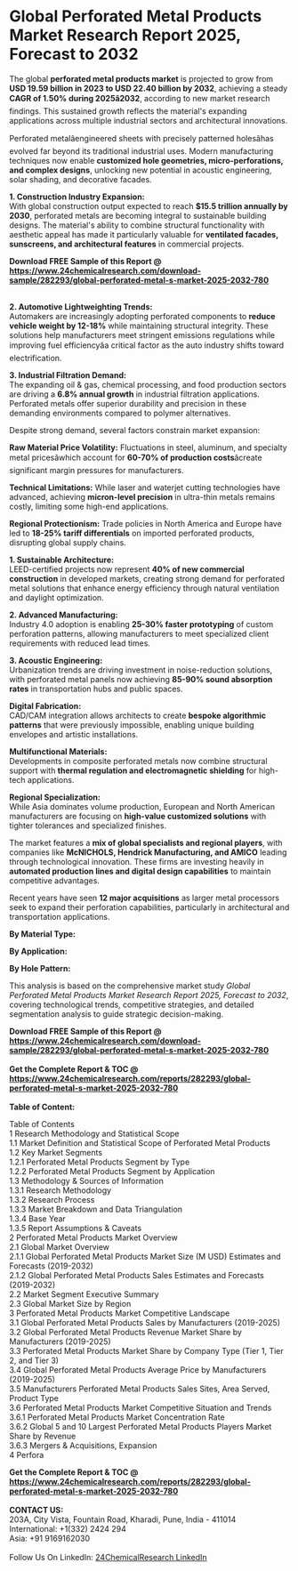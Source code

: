 <h1>Global Perforated Metal Products Market Research Report 2025, Forecast to 2032</h1><p>The global <strong>perforated metal products market</strong> is projected to grow from <strong>USD 19.59 billion in 2023 to USD 22.40 billion by 2032</strong>, achieving a steady <strong>CAGR of 1.50% during 2025â2032</strong>, according to new market research findings. This sustained growth reflects the material's expanding applications across multiple industrial sectors and architectural innovations.</p><p>Perforated metalâengineered sheets with precisely patterned holesâhas evolved far beyond its traditional industrial uses. Modern manufacturing techniques now enable <strong>customized hole geometries, micro-perforations, and complex designs</strong>, unlocking new potential in acoustic engineering, solar shading, and decorative facades.</p><p><strong>1. Construction Industry Expansion:</strong><br>
With global construction output expected to reach <strong>$15.5 trillion annually by 2030</strong>, perforated metals are becoming integral to sustainable building designs. The material's ability to combine structural functionality with aesthetic appeal has made it particularly valuable for <strong>ventilated facades, sunscreens, and architectural features</strong> in commercial projects.</p><div><b>Download FREE Sample of this Report @ 
            <a href="https://www.24chemicalresearch.com/download-sample/282293/global-perforated-metal-s-market-2025-2032-780">
            https://www.24chemicalresearch.com/download-sample/282293/global-perforated-metal-s-market-2025-2032-780</a></b></div><br><p><strong>2. Automotive Lightweighting Trends:</strong><br>
Automakers are increasingly adopting perforated components to <strong>reduce vehicle weight by 12-18%</strong> while maintaining structural integrity. These solutions help manufacturers meet stringent emissions regulations while improving fuel efficiencyâa critical factor as the auto industry shifts toward electrification.</p><p><strong>3. Industrial Filtration Demand:</strong><br>
The expanding oil &amp; gas, chemical processing, and food production sectors are driving a <strong>6.8% annual growth</strong> in industrial filtration applications. Perforated metals offer superior durability and precision in these demanding environments compared to polymer alternatives.</p><p>Despite strong demand, several factors constrain market expansion:</p><p><strong>Raw Material Price Volatility:</strong> Fluctuations in steel, aluminum, and specialty metal pricesâwhich account for <strong>60-70% of production costs</strong>âcreate significant margin pressures for manufacturers.</p><p><strong>Technical Limitations:</strong> While laser and waterjet cutting technologies have advanced, achieving <strong>micron-level precision</strong> in ultra-thin metals remains costly, limiting some high-end applications.</p><p><strong>Regional Protectionism:</strong> Trade policies in North America and Europe have led to <strong>18-25% tariff differentials</strong> on imported perforated products, disrupting global supply chains.</p><p><strong>1. Sustainable Architecture:</strong><br>
LEED-certified projects now represent <strong>40% of new commercial construction</strong> in developed markets, creating strong demand for perforated metal solutions that enhance energy efficiency through natural ventilation and daylight optimization.</p><p><strong>2. Advanced Manufacturing:</strong><br>
Industry 4.0 adoption is enabling <strong>25-30% faster prototyping</strong> of custom perforation patterns, allowing manufacturers to meet specialized client requirements with reduced lead times.</p><p><strong>3. Acoustic Engineering:</strong><br>
Urbanization trends are driving investment in noise-reduction solutions, with perforated metal panels now achieving <strong>85-90% sound absorption rates</strong> in transportation hubs and public spaces.</p><p><strong>Digital Fabrication:</strong><br>
	CAD/CAM integration allows architects to create <strong>bespoke algorithmic patterns</strong> that were previously impossible, enabling unique building envelopes and artistic installations.</p><p><strong>Multifunctional Materials:</strong><br>
	Developments in composite perforated metals now combine structural support with <strong>thermal regulation and electromagnetic shielding</strong> for high-tech applications.</p><p><strong>Regional Specialization:</strong><br>
	While Asia dominates volume production, European and North American manufacturers are focusing on <strong>high-value customized solutions</strong> with tighter tolerances and specialized finishes.</p><p>The market features a <strong>mix of global specialists and regional players</strong>, with companies like <strong>McNICHOLS, Hendrick Manufacturing, and AMICO</strong> leading through technological innovation. These firms are investing heavily in <strong>automated production lines and digital design capabilities</strong> to maintain competitive advantages.</p><p>Recent years have seen <strong>12 major acquisitions</strong> as larger metal processors seek to expand their perforation capabilities, particularly in architectural and transportation applications.</p><p><strong>By Material Type:</strong></p><p><strong>By Application:</strong></p><p><strong>By Hole Pattern:</strong></p><p>This analysis is based on the comprehensive market study <em>Global Perforated Metal Products Market Research Report 2025, Forecast to 2032</em>, covering technological trends, competitive strategies, and detailed segmentation analysis to guide strategic decision-making.</p><div><b>Download FREE Sample of this Report @ 
            <a href="https://www.24chemicalresearch.com/download-sample/282293/global-perforated-metal-s-market-2025-2032-780">
            https://www.24chemicalresearch.com/download-sample/282293/global-perforated-metal-s-market-2025-2032-780</a></b></div><br><div><b>Get the Complete Report & TOC @ 
            <a href="https://www.24chemicalresearch.com/reports/282293/global-perforated-metal-s-market-2025-2032-780">
            https://www.24chemicalresearch.com/reports/282293/global-perforated-metal-s-market-2025-2032-780</a></b></div><br>
            <b>Table of Content:</b><p>Table of Contents<br />
1 Research Methodology and Statistical Scope<br />
1.1 Market Definition and Statistical Scope of Perforated Metal Products<br />
1.2 Key Market Segments<br />
1.2.1 Perforated Metal Products Segment by Type<br />
1.2.2 Perforated Metal Products Segment by Application<br />
1.3 Methodology & Sources of Information<br />
1.3.1 Research Methodology<br />
1.3.2 Research Process<br />
1.3.3 Market Breakdown and Data Triangulation<br />
1.3.4 Base Year<br />
1.3.5 Report Assumptions & Caveats<br />
2 Perforated Metal Products Market Overview<br />
2.1 Global Market Overview<br />
2.1.1 Global Perforated Metal Products Market Size (M USD) Estimates and Forecasts (2019-2032)<br />
2.1.2 Global Perforated Metal Products Sales Estimates and Forecasts (2019-2032)<br />
2.2 Market Segment Executive Summary<br />
2.3 Global Market Size by Region<br />
3 Perforated Metal Products Market Competitive Landscape<br />
3.1 Global Perforated Metal Products Sales by Manufacturers (2019-2025)<br />
3.2 Global Perforated Metal Products Revenue Market Share by Manufacturers (2019-2025)<br />
3.3 Perforated Metal Products Market Share by Company Type (Tier 1, Tier 2, and Tier 3)<br />
3.4 Global Perforated Metal Products Average Price by Manufacturers (2019-2025)<br />
3.5 Manufacturers Perforated Metal Products Sales Sites, Area Served, Product Type<br />
3.6 Perforated Metal Products Market Competitive Situation and Trends<br />
3.6.1 Perforated Metal Products Market Concentration Rate<br />
3.6.2 Global 5 and 10 Largest Perforated Metal Products Players Market Share by Revenue<br />
3.6.3 Mergers & Acquisitions, Expansion<br />
4 Perfora</p><div><b>Get the Complete Report & TOC @ 
            <a href="https://www.24chemicalresearch.com/reports/282293/global-perforated-metal-s-market-2025-2032-780">
            https://www.24chemicalresearch.com/reports/282293/global-perforated-metal-s-market-2025-2032-780</a></b></div><br><b>CONTACT US:</b><br>
            203A, City Vista, Fountain Road, Kharadi, Pune, India - 411014<br>
            International: +1(332) 2424 294<br>
            Asia: +91 9169162030 <br><br>
            Follow Us On LinkedIn: <a href="https://www.linkedin.com/company/24chemicalresearch/">24ChemicalResearch LinkedIn</a>